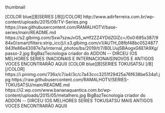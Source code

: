 <?xml version="1.0" encoding="UTF-8" standalone="no" ?>
<layoutype>thumbnail</layoutype>

<channels>
<channel>
<name>[COLOR blue][B]SERIES  [/B][/COLOR]</name>
<thumbnail>http://www.adirferreira.com.br/wp-content/uploads/2015/09/TV-Series.png</thumbnail>
<externallink>https://raw.githubusercontent.com/RAMALHOTV/base-series/main/README.md</externallink>
<fanart>https://s2.glbimg.com/Sxw7szwJvG5_wHf2ZZ4YDdZGlZc=/0x0:695x387/984x0/smart/filters:strip_icc()/i.s3.glbimg.com/v1/AUTH_08fbf48bc0524877943fe86e43087e7a/internal_photos/bs/2019/t/7/B0LUujSBAogxG6E1A9Xg/passo-2.jpg</fanart>
<info>BigBazTecnologia criador do ADDON -- DIRCEU (OS MELHORES SERIES  (NACIONAIS E INTERNACIONAIS)NOVOS E ANTIGOS VOCES ENCONTRARÃO AQUI) </info>
</channel>
<channels>

<channels>
<channel>
<name>[COLOR blue][B]SERIES TOKUSATSU [/B][/COLOR]</name>
<thumbnail>https://i.pinimg.com/736x/c7/a4/3c/c7a43ccc3251f29425a76f638be534a1.jpg</thumbnail>
<externallink>https://raw.githubusercontent.com/RAMALHOTV/SERIES-TOKUSATSU/main/README.md</externallink>
<fanart>https://i2.wp.com/www.bananaquantica.com.br/wp-content/uploads/2015/05/metalhero.jpg</fanart>
<info>BigBazTecnologia criador do ADDON -- DIRCEU (OS MELHORES SERIES TOKUSATSU MAIS  ANTIGOS VOCES ENCONTRARÃO AQUI) </info>
</channel>
<channels>
